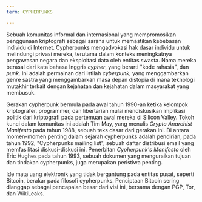 ```yaml
---
term: CYPHERPUNKS

---
```

Sebuah komunitas informal dan internasional yang mempromosikan penggunaan kriptografi sebagai sarana untuk memastikan kebebasan individu di Internet. Cypherpunks mengadvokasi hak dasar individu untuk melindungi privasi mereka, terutama dalam konteks meningkatnya pengawasan negara dan eksploitasi data oleh entitas swasta. Nama mereka berasal dari kata bahasa Inggris *cypher*, yang berarti "kode rahasia", dan *punk*. Ini adalah permainan dari istilah *cyberpunk*, yang menggambarkan genre sastra yang menggambarkan masa depan distopia di mana teknologi mutakhir terkait dengan kejahatan dan kejahatan dalam masyarakat yang membusuk.

Gerakan cypherpunk bermula pada awal tahun 1990-an ketika kelompok kriptografer, programmer, dan libertarian mulai mendiskusikan implikasi politik dari kriptografi pada pertemuan awal mereka di Silicon Valley. Tokoh kunci dalam komunitas ini adalah Tim May, yang menulis *Crypto Anarchist Manifesto* pada tahun 1988, sebuah teks dasar dari gerakan ini. Di antara momen-momen penting dalam sejarah cypherpunks adalah pendirian, pada tahun 1992, "Cypherpunks mailing list", sebuah daftar distribusi email yang memfasilitasi diskusi-diskusi ini. Penerbitan *Cypherpunk's Manifesto* oleh Eric Hughes pada tahun 1993, sebuah dokumen yang menguraikan tujuan dan tindakan cypherpunks, juga merupakan peristiwa penting.

Ide mata uang elektronik yang tidak bergantung pada entitas pusat, seperti Bitcoin, berakar pada filosofi cypherpunks. Penciptaan Bitcoin sering dianggap sebagai pencapaian besar dari visi ini, bersama dengan PGP, Tor, dan WikiLeaks.